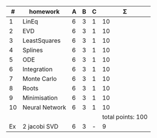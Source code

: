 | #  | homework      | A | B | C | Σ   |
|----|---------------|---|---|---|-----|
| 1  | LinEq         | 6 | 3 | 1 | 10  |
| 2  | EVD           | 6 | 3 | 1 | 10  |
| 3  | LeastSquares  | 6 | 3 | 1 | 10  |
| 4  | Splines       | 6 | 3 | 1 | 10  |
| 5  | ODE           | 6 | 3 | 1 | 10  |
| 6  | Integration   | 6 | 3 | 1 | 10  |
| 7  | Monte Carlo   | 6 | 3 | 1 | 10  |
| 8  | Roots         | 6 | 3 | 1 | 10  |
| 9  | Minimisation  | 6 | 3 | 1 | 10  |
| 10 | Neural Network| 6 | 3 | 1 | 10  |
| |||||              total points: 100 |
|Ex  | 2 jacobi SVD  | 6 | 3 | - | 9   |